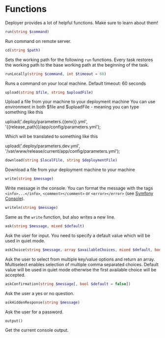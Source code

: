 # Functions

Deployer provides a lot of helpful functions. Make sure to learn about them!

```php
run(string $command)
```

Run command on remote server.

```php
cd(string $path)
```

Sets the working path for the following `run` functions. 
Every task restores the working path to the base working path at the beginning of the task.

```php
runLocally(string $command, int $timeout = 60)
```

Runs a command on your local machine.
Default timeout: 60 seconds

```php
upload(string $file, string $uploadFile)
```

Upload a file from your machine to your deployment machine
You can use environment in both $file and $uploadFile - meaning you can type something like this

upload('.deploy/parameters.{{env}}.yml', '{{release_path}}/app/config/parameters.yml');

Which will be translated to something like this

upload('.deploy/parameters.dev.yml', '/var/www/release/current/app/config/parameters.yml');

```php
download(string $localFile, string $deploymentFile)
```

Download a file from your deployment machine to your machine


```php
write(string $message)
```

Write message in the console. You can format the message with the tags `<info>...</info>`, `<comment></comment>` or `<error></error>` (see [Symfony Console](http://symfony.com/doc/current/components/console/introduction.html#coloring-the-output)).

```php
writeln(string $message)
```

Same as the `write` function, but also writes a new line.

```php
ask(string $message, mixed $default)
```

Ask the user for input. You need to specify a default value which will be used in quiet mode.

```php
askChoice(string $message, array $availableChoices, mixed $default, bool $multiselect)
```

Ask the user to select from multiple key/value options and return an array. Multiselect enables selection of multiple comma separated choices. Default value will be used in quiet mode otherwise the first available choice will be accepted.

```php
askConfirmation(string $message[, bool $default = false])
```

Ask the user a yes or no question.

```php
askHiddenResponse(string $message)
```

Ask the user for a password.

```php
output()
```

Get the current console output.
